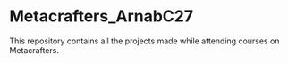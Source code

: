 # Metacrafters_ArnabC27
This repository contains all the projects made while attending courses on Metacrafters.
